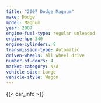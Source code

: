 ```yaml
---
title: "2007 Dodge Magnum"
make: Dodge
model: Magnum
year: 2007
engine-fuel-type: regular unleaded
engine-hp: 340
engine-cylinders: 8
transmission-type: Automatic
driven-wheels: all wheel drive
number-of-doors: 4
market-category: N/A
vehicle-size: Large
vehicle-style: Wagon
---
```


{{< car_info >}}
